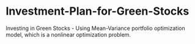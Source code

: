 # Investment-Plan-for-Green-Stocks
Investing in Green Stocks - Using Mean-Variance portfolio optimization model, which is a nonlinear optimization problem.
